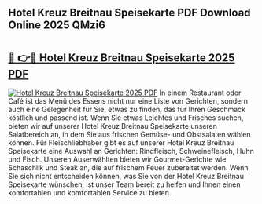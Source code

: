 ## Hotel Kreuz Breitnau Speisekarte PDF Download Online 2025 QMzi6

# <h2><a href="http://gcbat1.nevu.top/?p=Hotel+Kreuz+Breitnau+Speisekarte">🔗 👉🔴 Hotel Kreuz Breitnau Speisekarte 2025 PDF</a></h2>

[![Hotel Kreuz Breitnau Speisekarte 2025 PDF](https://i.imgur.com/dBaPXMq.png)](http://gcbat1.nevu.top/?p=Hotel+Kreuz+Breitnau+Speisekarte)
In einem Restaurant oder Café ist das Menü des Essens nicht nur eine Liste von Gerichten, sondern auch eine Gelegenheit für Sie, etwas zu finden, das für Ihren Geschmack köstlich und passend ist. Wenn Sie etwas Leichtes und Frisches suchen, bieten wir auf unserer Hotel Kreuz Breitnau Speisekarte unseren Salatbereich an, in dem Sie aus frischen Gemüse- und Obstsalaten wählen können. Für Fleischliebhaber gibt es auf unserer Hotel Kreuz Breitnau Speisekarte eine Auswahl an Gerichten: Rindfleisch, Schweinefleisch, Huhn und Fisch. Unseren Auserwählten bieten wir Gourmet-Gerichte wie Schaschlik und Steak an, die auf frischem Feuer zubereitet werden. Wenn Sie sich nicht entscheiden können, was Sie von der Hotel Kreuz Breitnau Speisekarte wünschen, ist unser Team bereit zu helfen und Ihnen einen komfortablen und komfortablen Service zu bieten.
